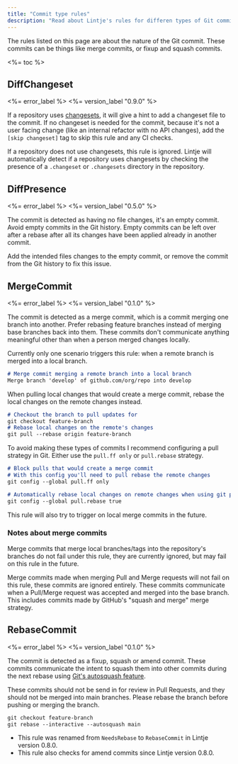 ```yaml
---
title: "Commit type rules"
description: "Read about Lintje's rules for differen types of Git commits. These commits can be things like merge commits, or fixup and squash commits."
---
```


The rules listed on this page are about the nature of the Git commit. These commits can be things like merge commits, or fixup and squash commits.

<%= toc %>

## DiffChangeset

<%= error_label %>
<%= version_label "0.9.0" %>

If a repository uses [changesets](https://github.com/changesets/changesets), it will give a hint to add a changeset file to the commit. If no changeset is needed for the commit, because it's not a user facing change (like an internal refactor with no API changes), add the `[skip changeset]` tag to skip this rule and any CI checks.

If a repository does not use changesets, this rule is ignored. Lintje will automatically detect if a repository uses changesets by checking the presence of a `.changeset` or `.changesets` directory in the repository.

## DiffPresence

<%= error_label %>
<%= version_label "0.5.0" %>

The commit is detected as having no file changes, it's an empty commit. Avoid empty commits in the Git history. Empty commits can be left over after a rebase after all its changes have been applied already in another commit.

Add the intended files changes to the empty commit, or remove the commit from the Git history to fix this issue.

## MergeCommit

<%= error_label %>
<%= version_label "0.1.0" %>

The commit is detected as a merge commit, which is a commit merging one branch into another. Prefer rebasing feature branches instead of merging base branches back into them. These commits don't communicate anything meaningful other than when a person merged changes locally.

Currently only one scenario triggers this rule: when a remote branch is merged into a local branch.

```md
# Merge commit merging a remote branch into a local branch
Merge branch 'develop' of github.com/org/repo into develop
```

When pulling local changes that would create a merge commit, rebase the local changes on the remote changes instead.

```md
# Checkout the branch to pull updates for
git checkout feature-branch
# Rebase local changes on the remote's changes
git pull --rebase origin feature-branch
```

To avoid making these types of commits I recommend configuring a pull strategy in Git. Either use the `pull.ff only` or `pull.rebase` strategy.

```md
# Block pulls that would create a merge commit
# With this config you'll need to pull rebase the remote changes
git config --global pull.ff only

# Automatically rebase local changes on remote changes when using git pull
git config --global pull.rebase true
```

This rule will also try to trigger on local merge commits in the future.

### Notes about merge commits

Merge commits that merge local branches/tags into the repository's branches do not fail under this rule, they are currently ignored, but may fail on this rule in the future.

Merge commits made when merging Pull and Merge requests will not fail on this rule, these commits are ignored entirely. These commits communicate when a Pull/Merge request was accepted and merged into the base branch. This includes commits made by GitHub's "squash and merge" merge strategy.

## RebaseCommit
<a name="needsrebase"></a>

<%= error_label %>
<%= version_label "0.1.0" %>

The commit is detected as a fixup, squash or amend commit. These commits communicate the intent to squash them into other commits during the next rebase using [Git's autosquash feature](https://git-scm.com/docs/git-rebase#Documentation/git-rebase.txt---autosquash).

These commits should not be send in for review in Pull Requests, and they should not be merged into main branches. Please rebase the branch before pushing or merging the branch.

```md
git checkout feature-branch
git rebase --interactive --autosquash main
```

- This rule was renamed from `NeedsRebase` to `RebaseCommit` in Lintje version 0.8.0.
- This rule also checks for amend commits since Lintje version 0.8.0.
